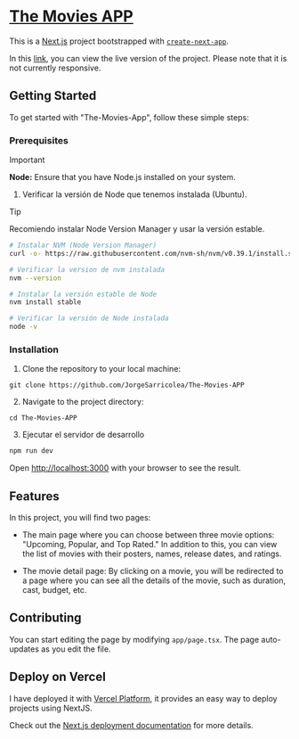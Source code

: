 # [The Movies APP](https://the-movies-app-mocha.vercel.app)

This is a [Next.js](https://nextjs.org/) project bootstrapped with [`create-next-app`](https://github.com/vercel/next.js/tree/canary/packages/create-next-app).

In this [link](https://the-movies-app-mocha.vercel.app), you can view the live version of the project. Please note that it is not currently responsive.

## Getting Started

To get started with "The-Movies-App", follow these simple steps:

### Prerequisites

> [!IMPORTANT]
> **Node:** Ensure that you have Node.js installed on your system.

1. Verificar la versión de Node que tenemos instalada (Ubuntu).

> [!TIP]
> Recomiendo instalar Node Version Manager y usar la versión estable.

```bash
# Instalar NVM (Node Version Manager)
curl -o- https://raw.githubusercontent.com/nvm-sh/nvm/v0.39.1/install.sh | bash

# Verificar la version de nvm instalada
nvm --version

# Instalar la versión estable de Node
nvm install stable

# Verificar la versión de Node instalada
node -v
```

### Installation

1. Clone the repository to your local machine:

```
git clone https://github.com/JorgeSarricolea/The-Movies-APP
```

2. Navigate to the project directory:

```
cd The-Movies-APP
```

3. Ejecutar el servidor de desarrollo

```bash
npm run dev
```

Open [http://localhost:3000](http://localhost:3000) with your browser to see the result.

## Features
In this project, you will find two pages:

- The main page where you can choose between three movie options: "Upcoming, Popular, and Top Rated." In addition to this, you can view the list of movies with their posters, names, release dates, and ratings.

- The movie detail page: By clicking on a movie, you will be redirected to a page where you can see all the details of the movie, such as duration, cast, budget, etc.

## Contributing
You can start editing the page by modifying `app/page.tsx`. The page auto-updates as you edit the file.

## Deploy on Vercel

I have deployed it with [Vercel Platform](https://vercel.com/new?utm_medium=default-template&filter=next.js&utm_source=create-next-app&utm_campaign=create-next-app-readme), it provides an easy way to deploy projects using NextJS.

Check out the [Next.js deployment documentation](https://nextjs.org/docs/deployment) for more details.
